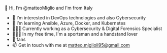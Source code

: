 👋 Hi, I’m @matteoMiglio and I'm from Italy
- 👀 I’m interested in DevOps technologies and also Cybersecurity 
- 🌱 I’m learning Ansible, Azure, Docker, and Kubernetes
- 🧑🏼‍💻 Currently working as a Cybersecurity & Digital Forensics Specialist
- 🤸🏻‍♂️ In my free time, I'm a sportsman and a handstand lover
-   fans
- 📫 Get in touch with me at matteo.miglioli95@gmail.com

<!---
matteoMiglio/matteoMiglio is a ✨ special ✨ repository because its `README.md` (this file) appears on your GitHub profile.
You can click the Preview link to take a look at your changes.
--->
